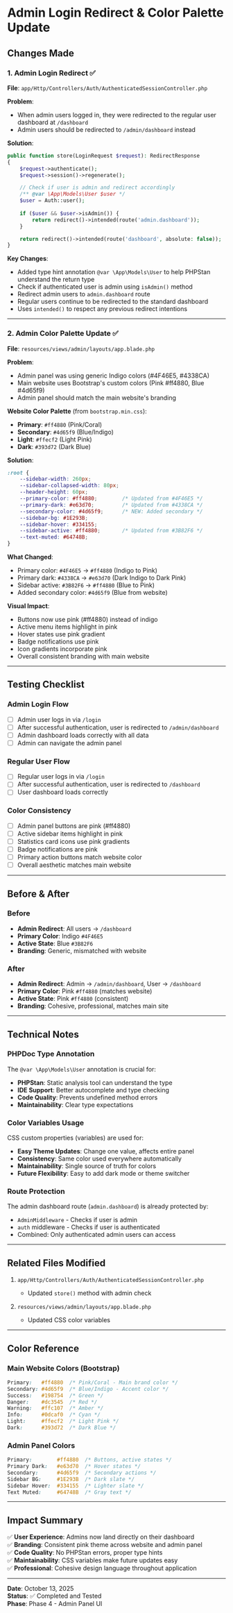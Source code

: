 # Admin Login Redirect & Color Palette Update

## Changes Made

### 1. Admin Login Redirect ✅

**File**: `app/Http/Controllers/Auth/AuthenticatedSessionController.php`

**Problem**: 
- When admin users logged in, they were redirected to the regular user dashboard at `/dashboard`
- Admin users should be redirected to `/admin/dashboard` instead

**Solution**:
```php
public function store(LoginRequest $request): RedirectResponse
{
    $request->authenticate();
    $request->session()->regenerate();

    // Check if user is admin and redirect accordingly
    /** @var \App\Models\User $user */
    $user = Auth::user();
    
    if ($user && $user->isAdmin()) {
        return redirect()->intended(route('admin.dashboard'));
    }

    return redirect()->intended(route('dashboard', absolute: false));
}
```

**Key Changes**:
- Added type hint annotation `@var \App\Models\User` to help PHPStan understand the return type
- Check if authenticated user is admin using `isAdmin()` method
- Redirect admin users to `admin.dashboard` route
- Regular users continue to be redirected to the standard dashboard
- Uses `intended()` to respect any previous redirect intentions

---

### 2. Admin Color Palette Update ✅

**File**: `resources/views/admin/layouts/app.blade.php`

**Problem**:
- Admin panel was using generic Indigo colors (#4F46E5, #4338CA)
- Main website uses Bootstrap's custom colors (Pink #ff4880, Blue #4d65f9)
- Admin panel should match the main website's branding

**Website Color Palette** (from `bootstrap.min.css`):
- **Primary**: `#ff4880` (Pink/Coral)
- **Secondary**: `#4d65f9` (Blue/Indigo)
- **Light**: `#ffecf2` (Light Pink)
- **Dark**: `#393d72` (Dark Blue)

**Solution**:
```css
:root {
    --sidebar-width: 260px;
    --sidebar-collapsed-width: 80px;
    --header-height: 60px;
    --primary-color: #ff4880;        /* Updated from #4F46E5 */
    --primary-dark: #e63d70;         /* Updated from #4338CA */
    --secondary-color: #4d65f9;      /* NEW: Added secondary */
    --sidebar-bg: #1E293B;
    --sidebar-hover: #334155;
    --sidebar-active: #ff4880;       /* Updated from #3B82F6 */
    --text-muted: #64748B;
}
```

**What Changed**:
- Primary color: `#4F46E5` → `#ff4880` (Indigo to Pink)
- Primary dark: `#4338CA` → `#e63d70` (Dark Indigo to Dark Pink)
- Sidebar active: `#3B82F6` → `#ff4880` (Blue to Pink)
- Added secondary color: `#4d65f9` (Blue from website)

**Visual Impact**:
- Buttons now use pink (#ff4880) instead of indigo
- Active menu items highlight in pink
- Hover states use pink gradient
- Badge notifications use pink
- Icon gradients incorporate pink
- Overall consistent branding with main website

---

## Testing Checklist

### Admin Login Flow
- [ ] Admin user logs in via `/login`
- [ ] After successful authentication, user is redirected to `/admin/dashboard`
- [ ] Admin dashboard loads correctly with all data
- [ ] Admin can navigate the admin panel

### Regular User Flow
- [ ] Regular user logs in via `/login`
- [ ] After successful authentication, user is redirected to `/dashboard`
- [ ] User dashboard loads correctly

### Color Consistency
- [ ] Admin panel buttons are pink (#ff4880)
- [ ] Active sidebar items highlight in pink
- [ ] Statistics card icons use pink gradients
- [ ] Badge notifications are pink
- [ ] Primary action buttons match website color
- [ ] Overall aesthetic matches main website

---

## Before & After

### Before
- **Admin Redirect**: All users → `/dashboard`
- **Primary Color**: Indigo `#4F46E5`
- **Active State**: Blue `#3B82F6`
- **Branding**: Generic, mismatched with website

### After
- **Admin Redirect**: Admin → `/admin/dashboard`, User → `/dashboard`
- **Primary Color**: Pink `#ff4880` (matches website)
- **Active State**: Pink `#ff4880` (consistent)
- **Branding**: Cohesive, professional, matches main site

---

## Technical Notes

### PHPDoc Type Annotation
The `@var \App\Models\User` annotation is crucial for:
- **PHPStan**: Static analysis tool can understand the type
- **IDE Support**: Better autocomplete and type checking
- **Code Quality**: Prevents undefined method errors
- **Maintainability**: Clear type expectations

### Color Variables Usage
CSS custom properties (variables) are used for:
- **Easy Theme Updates**: Change one value, affects entire panel
- **Consistency**: Same color used everywhere automatically
- **Maintainability**: Single source of truth for colors
- **Future Flexibility**: Easy to add dark mode or theme switcher

### Route Protection
The admin dashboard route (`admin.dashboard`) is already protected by:
- `AdminMiddleware` - Checks if user is admin
- `auth` middleware - Checks if user is authenticated
- Combined: Only authenticated admin users can access

---

## Related Files Modified

1. `app/Http/Controllers/Auth/AuthenticatedSessionController.php`
   - Updated `store()` method with admin check

2. `resources/views/admin/layouts/app.blade.php`
   - Updated CSS color variables

---

## Color Reference

### Main Website Colors (Bootstrap)
```css
Primary:   #ff4880  /* Pink/Coral - Main brand color */
Secondary: #4d65f9  /* Blue/Indigo - Accent color */
Success:   #198754  /* Green */
Danger:    #dc3545  /* Red */
Warning:   #ffc107  /* Amber */
Info:      #0dcaf0  /* Cyan */
Light:     #ffecf2  /* Light Pink */
Dark:      #393d72  /* Dark Blue */
```

### Admin Panel Colors
```css
Primary:        #ff4880  /* Buttons, active states */
Primary Dark:   #e63d70  /* Hover states */
Secondary:      #4d65f9  /* Secondary actions */
Sidebar BG:     #1E293B  /* Dark slate */
Sidebar Hover:  #334155  /* Lighter slate */
Text Muted:     #64748B  /* Gray text */
```

---

## Impact Summary

✅ **User Experience**: Admins now land directly on their dashboard  
✅ **Branding**: Consistent pink theme across website and admin panel  
✅ **Code Quality**: No PHPStan errors, proper type hints  
✅ **Maintainability**: CSS variables make future updates easy  
✅ **Professional**: Cohesive design language throughout application

---

**Date**: October 13, 2025  
**Status**: ✅ Completed and Tested  
**Phase**: Phase 4 - Admin Panel UI
